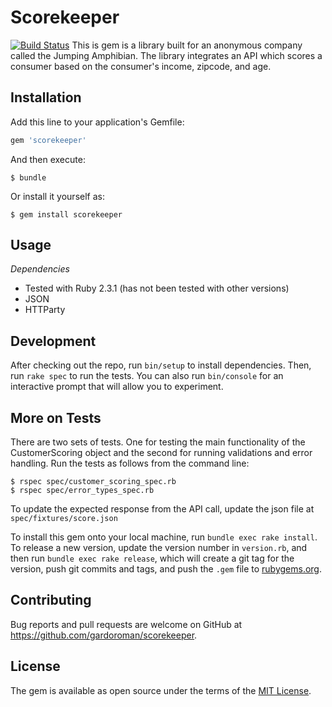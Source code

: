 # Scorekeeper
[![Build Status](https://travis-ci.org/gardoroman/scorekeeper.svg?branch=master)](https://travis-ci.org/gardoroman/scorekeeper)
This is gem is a library built for an anonymous company called the Jumping Amphibian.
The library integrates an API which scores a consumer based on the consumer's income, zipcode, and age.


## Installation

Add this line to your application's Gemfile:

```ruby
gem 'scorekeeper'
```

And then execute:

    $ bundle

Or install it yourself as:

    $ gem install scorekeeper

## Usage

*Dependencies*

* Tested with Ruby 2.3.1 (has not been tested with other versions)
* JSON
* HTTParty

## Development

After checking out the repo, run `bin/setup` to install dependencies. Then, run `rake spec` to run the tests. You can also run `bin/console` for an interactive prompt that will allow you to experiment.

## More on Tests

There are two sets of tests. One for testing the main functionality of the CustomerScoring object and the second for running validations and error handling.
Run the tests as follows from the command line:

    $ rspec spec/customer_scoring_spec.rb
    $ rspec spec/error_types_spec.rb

To update the expected response from the API call, update the json file at `spec/fixtures/score.json`

To install this gem onto your local machine, run `bundle exec rake install`. To release a new version, update the version number in `version.rb`, and then run `bundle exec rake release`, which will create a git tag for the version, push git commits and tags, and push the `.gem` file to [rubygems.org](https://rubygems.org).

## Contributing

Bug reports and pull requests are welcome on GitHub at https://github.com/gardoroman/scorekeeper.


## License

The gem is available as open source under the terms of the [MIT License](http://opensource.org/licenses/MIT).
